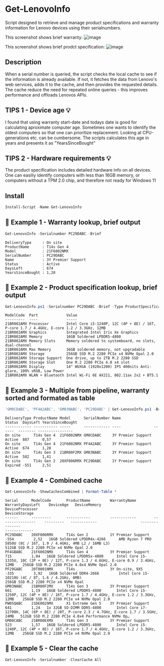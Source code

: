 # Get-LenovoInfo
Script designed to retrieve and manage product specifications and warranty information for Lenovo devices using their serialnumbers.

This screenshot shows brief warranty:
![image](https://github.com/user-attachments/assets/b9dbbd62-b2d9-419b-8903-8c5f687f7609)

This screenshot shows brief prodct specification:
![image](https://github.com/user-attachments/assets/2ec54acd-8535-40cf-8393-60d2a035da2a)

## Description
When a serial number is queried, the script checks the local cache to see if the information is already available. If not, it fetches the data from Lenovo's web services, adds it to the cache, and then provides the requested details.
The cache reduce the need for repeated online queries - this improves performance and offloads Lenovos APIs.

## TIPS 1 - Device age 💡
I found that using warranty start-date and todays date is good for calculating aproximate computer age. Sometimes one wants to identify the oldest computers so that one can prioritize replacement. Looking at CPU-generations etc. can be cumbersome.
The scripts calculates this age in years and presents it as "YearsSinceBought"

## TIPS 2 - Hardware requirements 💡
The product specification includes detailed hardware info on all devices. One can easiliy identify computers with less than 16GB memory, or computers without a TPM 2.0 chip, and therefore not ready for Windows 11

## Install
```PowerShell
Install-Script -Name Get-LenovoInfo
```

## 🔵 Example 1 - Warranty lookup, brief output
```PowerShell
Get-LenovoInfo -Serialnumber PC29DABC -Brief
```
```
DeliveryType     : On site
ProductName      : T14s Gen 4
Model            : 21F6002NMX
SerialNumber     : PC29DABC
Name             : 3Y Premier Support
Status           : Active
DaysLeft         : 674
YearsSinceBought : 1,28
```

## 🔵 Example 2 - Product specification lookup, brief output
```PowerShell
Get-LenovoInfo.ps1 -Serialnumber PC29DABC -Brief -Type ProductSpecification
```
```
ModelCode  Part             Value
---------  ----             -----
21BR002AMX Processor        Intel Core i5-1240P, 12C (4P + 8E) / 16T, P-core 1.7 / 4.4GHz, E-core 1.2 / 3.3GHz, 12MB
21BR002AMX Graphics         Integrated Intel Iris Xe Graphics
21BR002AMX Memory           16GB Soldered LPDDR5-4800
21BR002AMX Memory Slots     Memory soldered to systemboard, no slots, dual-channel
21BR002AMX Max Memory       16GB soldered memory, not upgradable
21BR002AMX Storage          256GB SSD M.2 2280 PCIe x4 NVMe Opal 2.0
21BR002AMX Storage Support  One drive, up to 2TB M.2 2280 SSD
21BR002AMX Storage Slot     One M.2 2280 PCIe 4.0 x4 slot
21BR002AMX Display          14" WUXGA (1920x1200) IPS 400nits Anti-glare, 100% sRGB, Low Power
21BR002AMX WLAN + Bluetooth Intel Wi-Fi 6E AX211, 802.11ax 2x2 + BT5.1
```


## 🔵 Example 3 - Multiple from pipeline, warranty sorted and formated as table
```PowerShell
'GM0CDABC', 'PF4A2ABC', 'GM03NABC', 'PC29DABC' | Get-LenovoInfo.ps1 -Brief | Sort YearsSinceBought | Format-Table
```
```
DeliveryType ProductName Model      SerialNumber Name               Status  DaysLeft YearsSinceBought
------------ ----------- -----      ------------ ----               ------  -------- ----------------
On site      T14s Gen 4  21F6002NMX GM0CDABC     3Y Premier Support Active  887      0,57
On site      T14s Gen 4  21F6002NMX PF4A2ABC     3Y Premier Support Active  674      1,28
On site      T14s Gen 3  21BR00F2MX GM03NABC     3Y Premier Support Active  582      1,41
On site      T14s Gen 2  20XF006RMX PC29DABC     1Y Premier Support Expired -551     2,51
```


## 🔵 Example 4 - Combined cache
```PowerShell
Get-LenovoInfo -ShowCachesCombined | Format-Table *
```
```
Serial  	ModelCode 		ProductName     	WarrantyName      	WarrantyDaysLeft	DeviceAge	DeviceMemory              		DeviceProcessor                                                                          	DeviceStorage
------  	--------- 		-----------     	------------      	----------------	---------	------------              		---------------                                                                          	-------------
PC29DABC	20XF006RMX		T14s Gen 2      	1Y Premier Support	            -554	     2,52	16GB Soldered LPDDR4x-4266		AMD Ryzen 7 PRO 5850U (8C / 16T, 1.9 / 4.4GHz, 4MB L2 / 16MB L3)                         	512GB SSD M.2 2280 PCIe x4 NVMe Opal 2.0
PF4GBABC	21F6002NMX		T14s Gen 4      	3Y Premier Support	             715	     1,04	16GB Soldered LPDDR5x-4800		Intel Core i5-1335U, 10C (2P + 8E) / 12T, P-core 1.3 / 4.6GHz, E-core 0.9 / 3.4GHz, 12MB 	256GB SSD M.2 2280 PCIe 4.0x4 NVMe Opal 2.0
PF29GABC	20T0001NMX		T14s            	3Y On-site, 9X5   	            -335	     3,92	16GB Soldered DDR4-2666   		Intel Core i5-10210U (4C / 8T, 1.6 / 4.2GHz, 6MB)                                        	256GB SSD M.2 2280 PCIe x4 NVMe Opal
GM03NABC	21BR00F2MX		T14s Gen 3      	3Y Premier Support	             661	     1,19	16GB Soldered LPDDR5-4800 		Intel Core i5-1250P, 12C (4P + 8E) / 16T, P-core 1.7 / 4.4GHz, E-core 1.2 / 3.3GHz, 12MB 	256GB SSD M.2 2280 PCIe x4 NVMe Opal 2.0
PW05QABC	21DE0029MX		X1 Extreme Gen 5	3Y Premier Support	             641	     1,24	1x 32GB SO-DIMM DDR5-4800 		Intel Core i7-12700H, 14C (6P + 8E) / 20T, P-core 2.3 / 4.7GHz, E-core 1.7 / 3.5GHz, 24MB	512GB SSD M.2 2280 PCIe 4.0x4 Performance NVMe Op…
GM00CABC	21BR00EXMX		T14s Gen 3      	3Y Premier Support	             523	     1,57	16GB Soldered LPDDR5-4800 		Intel Core i5-1240P, 12C (4P + 8E) / 16T, P-core 1.7 / 4.4GHz, E-core 1.2 / 3.3GHz, 12MB 	256GB SSD M.2 2280 PCIe x4 NVMe Opal 2.0
```

## 🔵 Example 5 - Clear the cache
```PowerShell
Get-LenovoInfo -Serialnumber -ClearCache All
```
